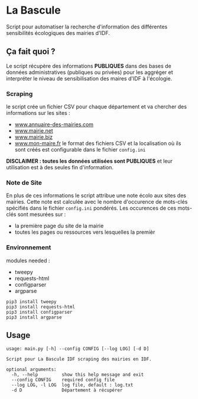 # La Bascule
Script pour automatiser la recherche d'information des différentes sensibilités écologiques des mairies d'IDF.

## Ça fait quoi ?

Le script récupère des informations **PUBLIQUES** dans des bases de données administratives (publiques ou privées) pour les aggréger et interpréter le niveau de sensibilisation des maires d'IDF à l'écologie.

### Scraping

le script crée un fichier CSV pour chaque département et va chercher des informations sur les sites :
 * www.annuaire-des-mairies.com
 * www.mairie.net
 * www.mairie.biz
 * www.mon-maire.fr
le format des fichiers CSV et la localisation où ils sont créés est configurable dans le fichier `config.ini`

**DISCLAIMER : toutes les données utilisées sont PUBLIQUES** et leur utilisation est à des seules fin d'information.

### Note de Site

En plus de ces informations le script attribue une note écolo aux sites des mairies. Cette note est calculée avec le nombre d'occurence de mots-clés spécifiés dans le fichier `config.ini` pondérés.
Les occurences de ces mots-clés sont mesurées sur :
 * la première page du site de la mairie
 * toutes les pages ou ressources vers lesquelles la premièr

### Environnement
modules needed : 
 * tweepy
 * requests-html
 * configparser
 * argparse
```
pip3 install tweepy
pip3 install requests-html
pip3 install configparser
pip3 install argparse
```

## Usage

```
usage: main.py [-h] --config CONFIG [--log LOG] [-d D]

Script pour La Bascule IDF scraping des mairies en IDF.

optional arguments:
  -h, --help         show this help message and exit
  --config CONFIG    required config file
  --log LOG, -l LOG  log file, default : log.txt
  -d D               Département à récupérer
```